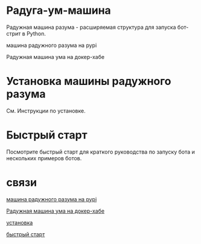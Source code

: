# Радуга-ум-машина

Радужная машина разума - расширяемая структура для запуска бот-стрит в
Python.

машина радужного разума на pypi

Радужная машина ума на докер-хабе

# Установка машины радужного разума

См. Инструкции по установке.

# Быстрый старт

Посмотрите быстрый старт для краткого руководства по запуску бота и
нескольких примеров ботов.

# связи

[машина радужного разума на
pypi](https://pypi.python.org/pypi/rainbowmindmachine/0.4)

[Радужная машина ума на
докер-хабе](https://hub.docker.com/r/charlesreid1/rainbowmindmachine/)

[установка](/installing.md)

[быстрый старт](/quickstart.md)

